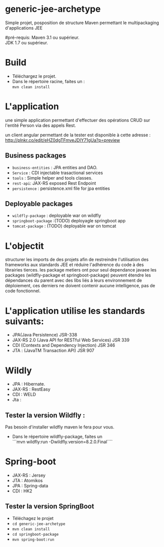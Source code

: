 # generic-jee-archetype
Simple projet, posposition de structure Maven permettant le multipackaging d'applications JEE



#pré-requis: 
Maven 3.1 ou supérieur.    
JDK 1.7 ou supérieur. 

# Build 
* Téléchargez le projet.
* Dans le répertoire racine, faites un :         
        ```mvn clean install```    


# L'application 
une simple application permettant d'effectuer des opérations CRUD sur l'entité Person via des appels Rest.   

un client angular permettant de la tester est disponible à cette adresse : 
http://plnkr.co/edit/eHZ0dgTFmveJDIY71gUa?p=preview    

## Business packages

* `business-entities` : JPA entities and DAO.
* `Service` : CDI injectable trasactional services
* `tools` : Simple helper and tools classes.
* `rest-api`: JAX-RS exposed Rest Endpoint
* `persistence` : persistence.xml file for jpa entities

## Deployable packages
* `wildfly-package` : deployable war on wildfly
* `springboot-package` :(TODO) deployagle springboot app
* `tomcat-package` : (TODO) deployable war on tomcat 


# L'objectit

structurer les imports de des projets afin de restreindre l'utilisation des frameworks aux standards JEE et réduire l'adhérence du code à des librairies tierces.
les package metiers ont pour seul dependance javaee
les packages (wildfly-package et springboot-package) peuvent étendre les dépendances du parent avec des libs liés à leurs environnement de déploiement, ces derniers ne doivent contenir aucune intelligence, pas de code fonctionnel.


# L'application utilise les standards suivants: 
* JPA(Java Persistence) JSR-338 
* JAX-RS 2.0 (Java API for RESTful Web Services) JSR 339
* CDI (Contexts and Dependency Injection) JSR 346
* JTA : (JavaTM Transaction API) JSR 907

# Wildly
* JPA : Hibernate.
* JAX-RS : RestEasy
* CDI : WELD
* Jta : 

## Tester la version Wildfly : 
Pas besoin d'installer wildfly maven le fera pour vous.
* Dans le répertoire wildfly-package, faites un    
        ```mvn wildfly:run -Dwildfly.version=8.2.0.Final````


# Spring-boot 
* JAX-RS : Jersey
* JTA : Atomikos
* JPA : Spring-data
* CDI : HK2


## Tester la version SpringBoot

* Téléchagez le projet
* `cd generic-jee-archetype`  
* `mvn clean install `  
* `cd springboot-package`   
* `mvn spring-boot:run`   



